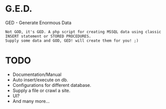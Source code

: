 # G.E.D.
GED - Generate Enormous Data

    Not GOD, it's GED. A php script for creating MSSQL data using classic INSERT statement or STORED PROCEDURES.
    Supply some data and GOD, GED! will create them for you! ;) 

# TODO
  - Documentation/Manual
  - Auto insert/execute on db.
  - Configurations for different database.
  - Supply a file or crawl a site.
  - UI?
  - And many more...
